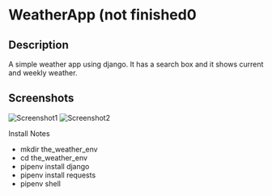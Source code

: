 ﻿# WeatherApp (not finished0
## Description
A simple weather app using django. It has a search box and it shows current and weekly weather.

## Screenshots
![Screenshot1](https://files.fm/f/nuudntthw)
![Screenshot2](https://files.fm/f/yz8t86hek)

Install Notes

- mkdir the_weather_env
- cd the_weather_env
- pipenv install django
- pipenv install requests
- pipenv shell
